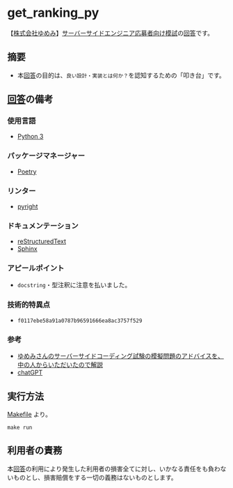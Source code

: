 # get_ranking_py
【[株式会社ゆめみ](https://www.yumemi.co.jp/)】[サーバーサイドエンジニア応募者向け模試](https://www.yumemi.co.jp/serverside_recruit)の[回答](https://github.com/ghsable/get_ranking_py/blob/main/get_ranking_py/main.py)です。

## 摘要
- 本[回答](https://github.com/ghsable/get_ranking_py/blob/main/get_ranking_py/main.py)の目的は、`良い設計・実装とは何か？`を認知するための「叩き台」です。

## [回答](https://github.com/ghsable/get_ranking_py/blob/main/get_ranking_py/main.py)の備考

### 使用言語
- [Python 3](https://www.python.org/)

### パッケージマネージャー
- [Poetry](https://python-poetry.org/)

### リンター
- [pyright](https://github.com/microsoft/pyright)

### ドキュメンテーション
- [reStructuredText](https://docutils.sourceforge.io/rst.html)
- [Sphinx](https://www.sphinx-doc.org/en/master/)

### アピールポイント
- `docstring`・型注釈に注意を払いました。

### 技術的特異点
- `f0117ebe58a91a0787b96591666ea8ac3757f529`

### 参考
- [ゆめみさんのサーバーサイドコーディング試験の模擬問題のアドバイスを、中の人からいただいたので解説](https://qiita.com/yuu1111main/items/4776fec53fcdfad3a013)
- [chatGPT](https://openai.com/blog/chatgpt/)

## 実行方法
[Makefile](https://github.com/ghsable/get_ranking_py/blob/main/Makefile) より。
```shell
make run
```

## 利用者の責務
本[回答](https://github.com/ghsable/get_ranking_py/blob/main/get_ranking_py/main.py)の利用により発生した利用者の損害全てに対し、いかなる責任をも負わないものとし、損害賠償をする一切の義務はないものとします。
